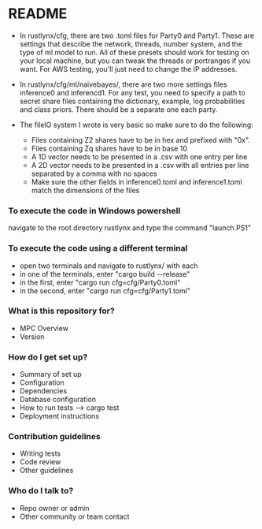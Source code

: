 # README #

* In rustlynx/cfg, there are two .toml files for Party0 and Party1. These are settings that describe the network, threads, number system, and the type of ml model to run. All of these presets should work for testing on your local machine, but you can tweak the threads or portranges if you want. For AWS testing, you'll just need to change the IP addresses.

* In rustlynx/cfg/ml/naivebayes/, there are two more settings files inference0 and inferencd1. For any test, you need to specify a path to secret share files containing the dictionary, example, log probabilities and class priors. There should be a separate one each party. 

* The fileIO system I wrote is very basic so make sure to do the following: 
    - Files containing Z2 shares have to be in hex and prefixed with "0x".
    - Files containing Zq  shares have to be in base 10
    - A 1D vector needs to be presented in a .csv with one entry per line
    - A 2D vector needs to be presented in a .csv with all entries per line separated by a comma with no spaces
    - Make sure the other fields in inference0.toml and inference1.toml match the dimensions of the files

### To execute the code in Windows powershell ###

navigate to the root directory rustlynx and type the command "launch.PS1"

### To execute the code using a different terminal ###

* open two terminals and navigate to rustlynx/ with each
* in one of the terminals, enter "cargo build --release"
* in the first, enter "cargo run cfg=cfg/Party0.toml"
* in the second, enter  "cargo run cfg=cfg/Party1.toml"  

### What is this repository for? ###

* MPC Overview
* Version

### How do I get set up? ###

* Summary of set up
* Configuration
* Dependencies
* Database configuration
* How to run tests --> cargo test
* Deployment instructions

### Contribution guidelines ###

* Writing tests
* Code review
* Other guidelines

### Who do I talk to? ###

* Repo owner or admin
* Other community or team contact